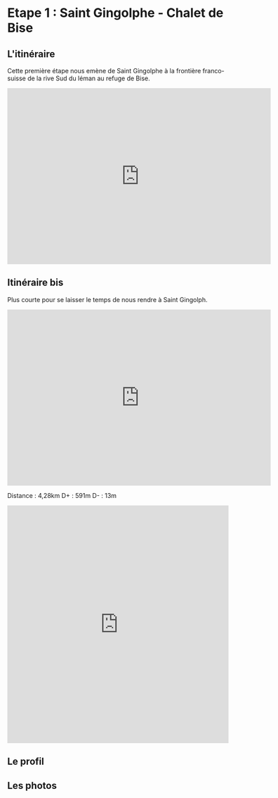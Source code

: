 # Etape 1 : Saint Gingolphe - Chalet de Bise

## L'itinéraire

Cette première étape nous emène de Saint Gingolphe à la frontière franco-suisse de la rive Sud du léman au refuge de Bise.

<iframe width="600" height="400" frameborder="0" scrolling="no" marginheight="0" marginwidth="0" sandbox="allow-forms allow-scripts allow-same-origin" src="https://www.geoportail.gouv.fr/embed/visu.html?c=6.784547456009945,46.36710666445936&z=12&l0=ORTHOIMAGERY.ORTHOPHOTOS::GEOPORTAIL:OGC:WMTS(0;h)&l1=n_vent_iso_l(0;h)&l2=GEOGRAPHICALGRIDSYSTEMS.MAPS.SCAN25TOUR.CV::GEOPORTAIL:OGC:WMTS(1)&l3=GEOGRAPHICALGRIDSYSTEMS.MAPS::GEOPORTAIL:OGC:WMTS(0;h)&d4=4850555(1)&permalink=yes" allowfullscreen></iframe>

## Itinéraire bis

Plus courte pour se laisser le temps de nous rendre à Saint Gingolph.

<iframe width="600" height="400" frameborder="0" scrolling="no" marginheight="0" marginwidth="0" sandbox="allow-forms allow-scripts allow-same-origin" src="https://www.geoportail.gouv.fr/embed/visu.html?c=6.790656577581283,46.382238853617224&z=14&l0=GEOGRAPHICALGRIDSYSTEMS.MAPS.SCAN25TOUR.CV::GEOPORTAIL:OGC:WMTS(1)&l1=GEOGRAPHICALGRIDSYSTEMS.MAPS::GEOPORTAIL:OGC:WMTS(0;h)&d2=4892800(1)&permalink=yes" allowfullscreen></iframe>

Distance : 4,28km
D+ : 591m
D- : 13m



<iframe src="https://www.visugpx.com/AKGVWxy6Fv?iframe" allowfullscreen style="border: 0;width: 100%; height: 540px;" scrolling="no"></iframe>


## Le profil

## Les photos